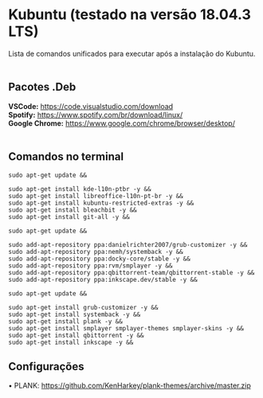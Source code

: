# Kubuntu (testado na versão 18.04.3 LTS)

Lista de comandos unificados para executar após a instalação do Kubuntu. <br/><br/>

## Pacotes .Deb
**VSCode:** https://code.visualstudio.com/download <br/>
**Spotify:** https://www.spotify.com/br/download/linux/ <br/>
**Google Chrome:** https://www.google.com/chrome/browser/desktop/ <br/><br/>


## Comandos no terminal
	sudo apt-get update && 

	sudo apt-get install kde-l10n-ptbr -y && 
	sudo apt-get install libreoffice-l10n-pt-br -y && 
	sudo apt-get install kubuntu-restricted-extras -y && 
	sudo apt-get install bleachbit -y && 
	sudo apt-get install git-all -y && 

	sudo apt-get update && 

	sudo add-apt-repository ppa:danielrichter2007/grub-customizer -y && 
	sudo add-apt-repository ppa:nemh/systemback -y && 
	sudo add-apt-repository ppa:docky-core/stable -y && 
	sudo add-apt-repository ppa:rvm/smplayer -y && 
	sudo add-apt-repository ppa:qbittorrent-team/qbittorrent-stable -y && 
	sudo add-apt-repository ppa:inkscape.dev/stable -y && 

	sudo apt-get update && 

	sudo apt-get install grub-customizer -y && 
	sudo apt-get install systemback -y && 
	sudo apt-get install plank -y && 
	sudo apt-get install smplayer smplayer-themes smplayer-skins -y && 
	sudo apt-get install qbittorrent -y && 
	sudo apt-get install inkscape -y && 

## Configurações
• PLANK: https://github.com/KenHarkey/plank-themes/archive/master.zip
